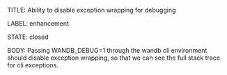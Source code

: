 TITLE:
Ability to disable exception wrapping for debugging

LABEL:
enhancement

STATE:
closed

BODY:
Passing WANDB_DEBUG=1 through the wandb cli environment should disable exception wrapping, so that we can see the full stack trace for cli exceptions.

